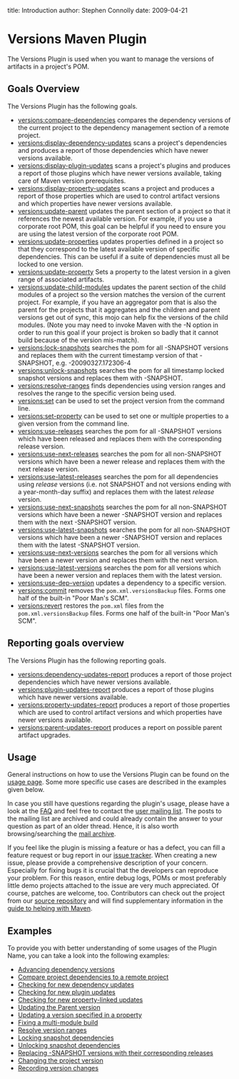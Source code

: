 title: Introduction
author: Stephen Connolly
date: 2009-04-21

<!---
Licensed to the Apache Software Foundation (ASF) under one
or more contributor license agreements.  See the NOTICE file
distributed with this work for additional information
regarding copyright ownership.  The ASF licenses this file
to you under the Apache License, Version 2.0 (the
"License"); you may not use this file except in compliance
with the License.  You may obtain a copy of the License at
  https://www.apache.org/licenses/LICENSE-2.0
Unless required by applicable law or agreed to in writing,
software distributed under the License is distributed on an
"AS IS" BASIS, WITHOUT WARRANTIES OR CONDITIONS OF ANY
KIND, either express or implied.  See the License for the
specific language governing permissions and limitations
under the License.
-->

# Versions Maven Plugin

The Versions Plugin is used when you want to manage the versions of artifacts in a project's POM.

## Goals Overview

The Versions Plugin has the following goals.
* [versions:compare-dependencies](./compare-dependencies-mojo.html) compares the dependency versions of the current
  project to the dependency management section of a remote project.
* [versions:display-dependency-updates](./display-dependency-updates-mojo.html) scans a project's dependencies and
  produces a report of those dependencies which have newer versions available.
* [versions:display-plugin-updates](./display-plugin-updates-mojo.html) scans a project's plugins and produces a
  report of those plugins which have newer versions available, taking care of Maven version prerequisites.
* [versions:display-property-updates](./display-property-updates-mojo.html) scans a project and produces a report of
  those properties which are used to control artifact versions and which properties have newer versions available.
* [versions:update-parent](./update-parent-mojo.html) updates the parent section of a project so that it references the
  newest available version.  For example, if you use a corporate root POM, this goal can be helpful if you need
  to ensure you are using the latest version of the corporate root POM.
* [versions:update-properties](./update-properties-mojo.html) updates properties defined in a project so that they
  correspond to the latest available version of specific dependencies.  This can be useful if a suite of dependencies
  must all be locked to one version.
* [versions:update-property](./update-property-mojo.html) Sets a property to the latest version in a given range of
  associated artifacts.
* [versions:update-child-modules](./update-child-modules-mojo.html) updates the parent section of the child modules
  of a project so the version matches the version of the current project. For example, if you have an aggregator pom
  that is also the parent for the projects that it aggregates and the children and parent versions get out of sync, this
  mojo can help fix the versions of the child modules. (Note you may need to invoke Maven with the -N option in order to
  run this goal if your project is broken so badly that it cannot build because of the version mis-match).
* [versions:lock-snapshots](./lock-snapshots-mojo.html) searches the pom for all -SNAPSHOT versions and replaces them
  with the current timestamp version of that -SNAPSHOT, e.g. -20090327.172306-4
* [versions:unlock-snapshots](./unlock-snapshots-mojo.html) searches the pom for all timestamp locked snapshot versions
  and replaces them with -SNAPSHOT.
* [versions:resolve-ranges](./resolve-ranges-mojo.html) finds dependencies using version ranges and resolves the range
  to the specific version being used.
* [versions:set](./set-mojo.html) can be used to set the project version from the command line.
* [versions:set-property](./set-property-mojo.html) can be used to set one or multiple properties to a given version from the command line.
* [versions:use-releases](./use-releases-mojo.html) searches the pom for all -SNAPSHOT versions which have been
  released and replaces them with the corresponding release version.
* [versions:use-next-releases](./use-next-releases-mojo.html) searches the pom for all non-SNAPSHOT versions which
  have been a newer release and replaces them with the next release version.
* [versions:use-latest-releases](./use-latest-releases-mojo.html) searches the pom for all dependencies using *release* versions (i.e. not SNAPSHOT and not versions ending with a year-month-day suffix) and replaces them with the latest *release* version.
* [versions:use-next-snapshots](./use-next-snapshots-mojo.html) searches the pom for all non-SNAPSHOT versions which
  have been a newer -SNAPSHOT version and replaces them with the next -SNAPSHOT version.
* [versions:use-latest-snapshots](./use-latest-snapshots-mojo.html) searches the pom for all non-SNAPSHOT versions
  which have been a newer -SNAPSHOT version and replaces them with the latest -SNAPSHOT version.
* [versions:use-next-versions](./use-next-versions-mojo.html) searches the pom for all versions which
  have been a newer version and replaces them with the next version.
* [versions:use-latest-versions](./use-latest-versions-mojo.html) searches the pom for all versions which
  have been a newer version and replaces them with the latest version.
* [versions:use-dep-version](./use-dep-version-mojo.html) updates a dependency to a specific version.
* [versions:commit](./commit-mojo.html) removes the `pom.xml.versionsBackup` files. Forms one half of the
  built-in "Poor Man's SCM".
* [versions:revert](./revert-mojo.html) restores the `pom.xml` files from the `pom.xml.versionsBackup` files.
  Forms one half of the built-in "Poor Man's SCM".

## Reporting goals overview

The Versions Plugin has the following reporting goals.
* [versions:dependency-updates-report](./dependency-updates-report-mojo.html) produces a report of those
  project dependencies which have newer versions available.
* [versions:plugin-updates-report](./plugin-updates-report-mojo.html) produces a report of those plugins which have
  newer versions available.
* [versions:property-updates-report](./property-updates-report-mojo.html) produces a report of
  those properties which are used to control artifact versions and which properties have newer versions available.
* [versions:parent-updates-report](./parent-updates-report-mojo.html) produces a report on possible parent artifact
  upgrades.

## Usage

General instructions on how to use the Versions Plugin can be found on the [usage page](./usage.html). Some more
specific use cases are described in the examples given below.

In case you still have questions regarding the plugin's usage, please have a look at the [FAQ](./faq.html) and feel
free to contact the [user mailing list](./mail-lists.html). The posts to the mailing list are archived and could
already contain the answer to your question as part of an older thread. Hence, it is also worth browsing/searching
the [mail archive](./mail-lists.html).

If you feel like the plugin is missing a feature or has a defect, you can fill a feature request or bug report in our
[issue tracker](./issue-tracking.html). When creating a new issue, please provide a comprehensive description of your
concern. Especially for fixing bugs it is crucial that the developers can reproduce your problem. For this reason,
entire debug logs, POMs or most preferably little demo projects attached to the issue are very much appreciated.
Of course, patches are welcome, too. Contributors can check out the project from our
[source repository](./source-repository.html) and will find supplementary information in the
[guide to helping with Maven](https://maven.apache.org/guides/development/guide-helping.html).

## Examples

To provide you with better understanding of some usages of the Plugin Name,
you can take a look into the following examples:
* [Advancing dependency versions](./examples/advancing-dependency-versions.html)
* [Compare project dependencies to a remote project](./examples/compare-dependencies.html)
* [Checking for new dependency updates](./examples/display-dependency-updates.html)
* [Checking for new plugin updates](./examples/display-plugin-updates.html)
* [Checking for new property-linked updates](./examples/display-property-updates.html)
* [Updating the Parent version](./examples/update-parent.html)
* [Updating a version specified in a property](./examples/update-properties.html)
* [Fixing a multi-module build](./examples/update-child-modules.html)
* [Resolve version ranges](./examples/resolve-ranges.html)
* [Locking snapshot dependencies](./examples/lock-snapshots.html)
* [Unlocking snapshot dependencies](./examples/unlock-snapshots.html)
* [Replacing -SNAPSHOT versions with their corresponding releases](./examples/use-releases.html)
* [Changing the project version](./examples/set.html)
* [Recording version changes](./examples/recording-changes.html)
